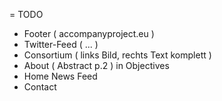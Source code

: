 = TODO
* Footer ( accompanyproject.eu )
* Twitter-Feed ( ... )
* Consortium ( links Bild, rechts Text komplett )
* About ( Abstract p.2 ) in Objectives
* Home News Feed
* Contact 

